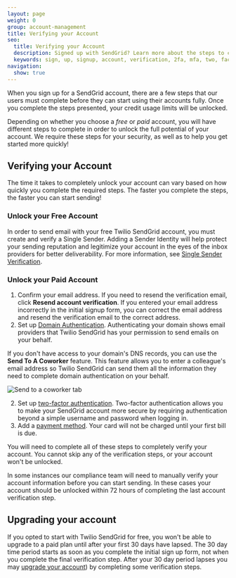 ```yaml
---
layout: page
weight: 0
group: account-management
title: Verifying your Account
seo:
  title: Verifying your Account
  description: Signed up with SendGrid? Learn more about the steps to complete first...
  keywords: sign, up, signup, account, verification, 2fa, mfa, two, factor, authentication, auth, getting, started, paid, credits, unlock, verify, 100
navigation:
  show: true
---
```


When you sign up for a SendGrid account, there are a few steps that our users must complete before they can start using their accounts fully. Once you complete the steps presented, your credit usage limits will be unlocked.

Depending on whether you choose a *free* or *paid* account, you will have different steps to complete in order to unlock the full potential of your account. We require these steps for your security, as well as to help you get started more quickly!

## Verifying your Account

The time it takes to completely unlock your account can vary based on how quickly you complete the required steps. The faster you complete the steps, the faster you can start sending!

### Unlock your Free Account

In order to send email with your free Twilio SendGrid account, you must create and verify a Single Sender. Adding a Sender Identity will help protect your sending reputation and legitimize your account in the eyes of the inbox providers for better deliverability. For more information, see [Single Sender Verification]({{root_url}}/ui/sending-email/sender-verification/).

### Unlock your Paid Account

1. Confirm your email address. If you need to resend the verification email, click **Resend account verification**. If you entered your email address incorrectly in the initial signup form, you can correct the email address and resend the verification email to the correct address. 
1. Set up [Domain Authentication]({{root_url}}/ui/account-and-settings/how-to-set-up-domain-authentication/). Authenticating your domain shows email providers that Twilio SendGrid has your permission to send emails on your behalf. 

<call-out>

If you don't have access to your domain's DNS records, you can use the **Send To A Coworker** feature. This feature allows you to enter a colleague's email address so Twilio SendGrid can send them all the information they need to complete domain authentication on your behalf. 

![]({{root_url}}/img/<domain-auth-send-to-coworker>.png "Send to a coworker tab")

</call-out>

2. Set up [two-factor authentication]({{root_url}}/ui/account-and-settings/two-factor-authentication/#setting-up-two-factor-authentication). Two-factor authentication allows you to make your SendGrid account more secure by requiring authentication beyond a simple username and password when logging in.
3. Add a [payment method]({{root_url}}/ui/account-and-settings/billing/#payment-methods). Your card will not be charged until your first bill is due. 

You will need to complete all of these steps to completely verify your account. You cannot skip any of the verification steps, or your account won't be unlocked. 

<call-out type="warning">

In some instances our compliance team will need to manually verify your account information before you can start sending. In these cases your account should be unlocked within 72 hours of completing the last account verification step. 

</call-out>


## Upgrading your account

If you opted to start with Twilio SendGrid for free, you won't be able to upgrade to a paid plan until after your first 30 days have lapsed. The 30 day time period starts as soon as you complete the initial sign up form, not when you complete the final verification step. After your 30 day period lapses you may [upgrade your account](https://app.sendgrid.com/account/billing)) by completing some verification steps.
